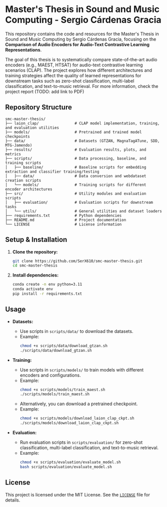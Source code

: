 # Master's Thesis in Sound and Music Computing - Sergio Cárdenas Gracia

This repository contains the code and resources for the Master's Thesis in Sound and Music Computing by Sergio Cárdenas Gracia, focusing on the **Comparison of Audio Encoders for Audio-Text Contrastive Learning Representations**.

The goal of this thesis is to systematically compare state-of-the-art audio encoders (e.g., MAEST, HTSAT) for audio-text contrastive learning scenarios (CLAP). The project explores how different architectures and training strategies affect the quality of learned representations for downstream tasks such as zero-shot classification, multi-label classification, and text-to-music retrieval. For more information, check the project report (TODO: add link to PDF)

## Repository Structure

```
smc-master-thesis/
├── laion_clap/                # CLAP model implementation, training, and evaluation utilities
├── models/                    # Pretrained and trained model checkpoints
├── data/                      # Datasets (GTZAN, MagnaTagATune, SDD, MTG-Jamendo)
├── results/                   # Evaluation results, plots, and metrics
├── scripts/                   # Data processing, baseline, and training scripts
│   ├── baseline/              # Baseline scripts for embedding extraction and classifier training/testing
│   ├── data/                  # Data conversion and webdataset creation scripts
│   └── models/                # Training scripts for different encoder architectures
├── src/                       # Utility modules and evaluation scripts
│   ├── evaluation/            # Evaluation scripts for downstream tasks
│   └── utils/                 # General utilities and dataset loaders
├── requirements.txt           # Python dependencies
├── README.md                  # Project documentation
└── LICENSE                    # License information
```

## Setup & Installation

1. **Clone the repository:**
   ```bash
   git clone https://github.com/SerX610/smc-master-thesis.git
   cd smc-master-thesis
   ```

2. **Install dependencies:**
   ```bash
   conda create -n env python=3.11
   conda activate env
   pip install -r requirements.txt
   ```


## Usage


- **Datasets:**
  - Use scripts in `scripts/data/` to download the datasets.
  - Example:
    ```bash
    chmod +x scripts/data/download_gtzan.sh
    ./scripts/data/download_gtzan.sh
    ```

- **Training:**
  - Use scripts in `scripts/models/` to train models with different encoders and configurations.
  - Example:
    ```bash
    chmod +x scripts/models/train_maest.sh
    ./scripts/models/train_maest.sh
    ```
  - Alternatively, you can download a pretrained checkpoint.
  - Example:
    ```bash
    chmod +x scripts/models/download_laion_clap_ckpt.sh
    ./scripts/models/download_laion_clap_ckpt.sh
    ```

- **Evaluation:**
  - Run evaluation scripts in `scripts/evaluation/` for zero-shot classification, multi-label classification, and text-to-music retrieval.
  - Example:
    ```bash
    chmod +x scripts/evaluation/evaluate_model.sh
    bash scripts/evaluation/evaluate_model.sh
    ```


## License

This project is licensed under the MIT License. See the [`LICENSE`](LICENSE) file for details.
